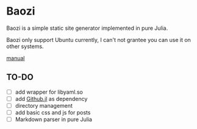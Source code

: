 # Baozi
Baozi is a simple static site generator implemented in pure Julia.

Baozi only support Ubuntu currently, I can't not grantee you can use it on other systems.

[manual](https://github.com/Roger-luo/Baozi.jl/blob/master/manual.md)

## TO-DO

- [ ] add wrapper for libyaml.so
- [ ] add [Github.jl](https://github.com/JuliaWeb/GitHub.jl) as dependency
- [ ] directory management
- [ ] add basic css and js for posts
- [ ] Markdown parser in pure Julia